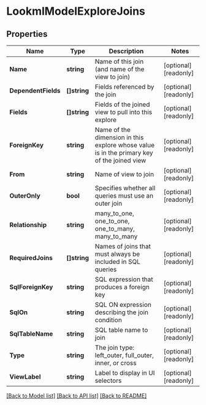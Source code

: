 # LookmlModelExploreJoins

## Properties

Name | Type | Description | Notes
------------ | ------------- | ------------- | -------------
**Name** | **string** | Name of this join (and name of the view to join) | [optional] [readonly] 
**DependentFields** | **[]string** | Fields referenced by the join | [optional] [readonly] 
**Fields** | **[]string** | Fields of the joined view to pull into this explore | [optional] [readonly] 
**ForeignKey** | **string** | Name of the dimension in this explore whose value is in the primary key of the joined view | [optional] [readonly] 
**From** | **string** | Name of view to join | [optional] [readonly] 
**OuterOnly** | **bool** | Specifies whether all queries must use an outer join | [optional] [readonly] 
**Relationship** | **string** | many_to_one, one_to_one, one_to_many, many_to_many | [optional] [readonly] 
**RequiredJoins** | **[]string** | Names of joins that must always be included in SQL queries | [optional] [readonly] 
**SqlForeignKey** | **string** | SQL expression that produces a foreign key | [optional] [readonly] 
**SqlOn** | **string** | SQL ON expression describing the join condition | [optional] [readonly] 
**SqlTableName** | **string** | SQL table name to join | [optional] [readonly] 
**Type** | **string** | The join type: left_outer, full_outer, inner, or cross | [optional] [readonly] 
**ViewLabel** | **string** | Label to display in UI selectors | [optional] [readonly] 

[[Back to Model list]](../README.md#documentation-for-models) [[Back to API list]](../README.md#documentation-for-api-endpoints) [[Back to README]](../README.md)


